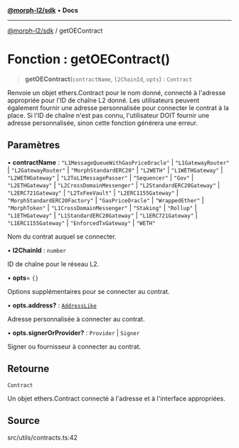[**@morph-l2/sdk**](../globals.md) • **Docs**

***

[@morph-l2/sdk](../globals.md) / getOEContract

# Fonction : getOEContract()

> **getOEContract**(`contractName`, `l2ChainId`, `opts`) : `Contract`

Renvoie un objet ethers.Contract pour le nom donné, connecté à l'adresse appropriée pour l'ID de chaîne L2 donné. Les utilisateurs peuvent également fournir une adresse personnalisée pour connecter le contrat à la place. Si l'ID de chaîne n'est pas connu, l'utilisateur DOIT fournir une adresse personnalisée, sinon cette fonction générera une erreur.

## Paramètres

• **contractName** : `"L1MessageQueueWithGasPriceOracle"` \| `"L1GatewayRouter"` \| `"L2GatewayRouter"` \| `"MorphStandardERC20"` \| `"L2WETH"` \| `"L1WETHGateway"` \| `"L2WETHGateway"` \| `"L2ToL1MessagePasser"` \| `"Sequencer"` \| `"Gov"` \| `"L2ETHGateway"` \| `"L2CrossDomainMessenger"` \| `"L2StandardERC20Gateway"` \| `"L2ERC721Gateway"` \| `"L2TxFeeVault"` \| `"L2ERC1155Gateway"` \| `"MorphStandardERC20Factory"` \| `"GasPriceOracle"` \| `"WrappedEther"` \| `"MorphToken"` \| `"L1CrossDomainMessenger"` \| `"Staking"` \| `"Rollup"` \| `"L1ETHGateway"` \| `"L1StandardERC20Gateway"` \| `"L1ERC721Gateway"` \| `"L1ERC1155Gateway"` \| `"EnforcedTxGateway"` \| `"WETH"`

Nom du contrat auquel se connecter.

• **l2ChainId** : `number`

ID de chaîne pour le réseau L2.

• **opts**= `{}`

Options supplémentaires pour se connecter au contrat.

• **opts.address?** : [`AddressLike`](../type-aliases/AddressLike.md)

Adresse personnalisée à connecter au contrat.

• **opts.signerOrProvider?** : `Provider` \| `Signer`

Signer ou fournisseur à connecter au contrat.

## Retourne

`Contract`

Un objet ethers.Contract connecté à l'adresse et à l'interface appropriées.

## Source

src/utils/contracts.ts:42
